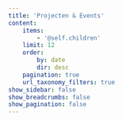 ```yaml
---
title: 'Projecten & Events'
content:
    items:
        - '@self.children'
    limit: 12
    order:
        by: date
        dir: desc
    pagination: true
    url_taxonomy_filters: true
show_sidebar: false
show_breadcrumbs: false
show_pagination: false
---
```


